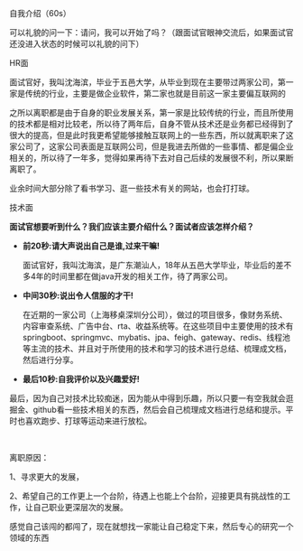自我介绍（60s）

可以礼貌的问一下：请问，我可以开始了吗？（跟面试官眼神交流后，如果面试官还没进入状态的时候可以礼貌的问下）

HR面

​	面试官好，我叫沈海滨，毕业于五邑大学，从毕业到现在主要带过两家公司，第一家是传统的行业，主要是做企业软件，第二家也就是目前这一家主要偏互联网的

之所以离职都是由于自身的职业发展关系，第一家是比较传统的行业，而且所使用的技术都是相对比较老，所以待了两年后，自身不管从技术还是业务都已经得到了很大的提高，但是此时我更希望能够接触互联网上的一些东西，所以就离职来了这家公司了，这家公司表面是互联网公司，但是我进去所做的一些事情、都是偏企业相关的，所以待了一年多，觉得如果再待下去对自己后续的发展很不利，所以果断离职了。

业余时间大部分除了看书学习、逛一些技术有关的网站，也会打打球。



技术面

**面试官想要听到什么？我们应该主要介绍什么？面试者应该怎样介绍？**

- **前20秒:请大声说出自己是谁,过来干嘛!**

  面试官好，我叫沈海滨，是广东潮汕人，18年从五邑大学毕业，毕业后的差不多4年的时间里都在做java开发的相关工作，待了两家公司。

- **中间30秒:说出令人信服的才干!**

  在近期的一家公司（上海移桌深圳分公司），做过的项目很多，像财务系统、内容审查系统、广告中台、rta、收益系统等。在这些项目中主要使用的技术有springboot、springmvc、mybatis、jpa、feigh、gateway、redis、线程池等主流的技术、并且对于所使用的技术和学习的技术进行总结、梳理成文档，然后进行分享。

- **最后10秒:自我评价以及兴趣爱好!**

​	最后，因为自己对技术比较痴迷，因为能从中得到乐趣，所以只要一有空我就会逛掘金、github看一些技术相关的东西，然后会自己梳理成文档进行总结和提示。平时也喜欢跑步、打球等运动来进行放松。

​	

离职原因：

1、寻求更大的发展，

2、希望自己的工作更上一个台阶，待遇上也能上个台阶，迎接更具有挑战性的工作，让自己职业更深层次的发展。

感觉自己该闯的都闯了，现在就想找一家能让自己稳定下来，然后专心的研究一个领域的东西
